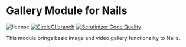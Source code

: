 # Gallery Module for Nails

![license](https://img.shields.io/badge/license-MIT-green.svg)
[![CircleCI branch](https://img.shields.io/circleci/project/github/nails/module-gallery.svg)](https://circleci.com/gh/nails/module-gallery)
[![Scrutinizer Code Quality](https://scrutinizer-ci.com/g/nails/module-gallery/badges/quality-score.png)](https://scrutinizer-ci.com/g/nails/module-gallery)

This module brings basic image and video gallery functionality to Nails.
